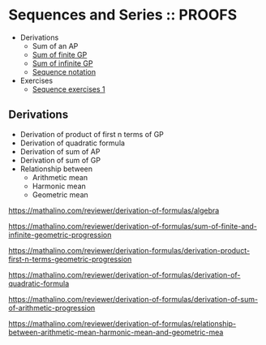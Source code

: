 # Sequences and Series :: PROOFS

- Derivations
  - Sum of an AP
  - [Sum of finite GP](./sum-of-finite-geometric-sequence.md)
  - [Sum of infinite GP](./sum-of-infinite-geometric-sequence.md)
  - [Sequence notation](./sequence-notation.md)
- Exercises
  - [Sequence exercises 1](./sequences-exercises-1.md)






## Derivations

- Derivation of product of first n terms of GP
- Derivation of quadratic formula
- Derivation of sum of AP
- Derivation of sum of GP
- Relationship between
  - Arithmetic mean
  - Harmonic mean
  - Geometric mean

https://mathalino.com/reviewer/derivation-of-formulas/algebra

https://mathalino.com/reviewer/derivation-of-formulas/sum-of-finite-and-infinite-geometric-progression

https://mathalino.com/reviewer/derivation-formulas/derivation-product-first-n-terms-geometric-progression

https://mathalino.com/reviewer/derivation-of-formulas/derivation-of-quadratic-formula

https://mathalino.com/reviewer/derivation-of-formulas/derivation-of-sum-of-arithmetic-progression

https://mathalino.com/reviewer/derivation-of-formulas/relationship-between-arithmetic-mean-harmonic-mean-and-geometric-mea
